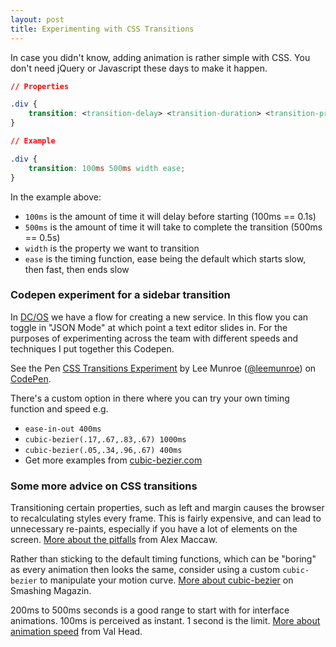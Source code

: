 ```yaml
---
layout: post
title: Experimenting with CSS Transitions
---
```


In case you didn't know, adding animation is rather simple with CSS. You don't need jQuery or Javascript these days to make it happen.

```css
// Properties

.div {
	transition: <transition-delay> <transition-duration> <transition-property> <transition-timing-function>
}

// Example

.div {
	transition: 100ms 500ms width ease;
}
```

In the example above:

* `100ms` is the amount of time it will delay before starting (100ms == 0.1s)
* `500ms` is the amount of time it will take to complete the transition (500ms == 0.5s)
* `width` is the property we want to transition
* `ease` is the timing function, ease being the default which starts slow, then fast, then ends slow

### Codepen experiment for a sidebar transition

In [DC/OS](http://dcos.io) we have a flow for creating a new service. In this flow you can toggle in "JSON Mode" at which point a text editor slides in. For the purposes of experimenting across the team with different speeds and techniques I put together this Codepen.

<p data-height="265" data-theme-id="0" data-slug-hash="gwQojK" data-default-tab="result" data-user="leemunroe" data-embed-version="2" data-pen-title="CSS Transitions Experiment" class="codepen">See the Pen <a href="http://codepen.io/leemunroe/pen/gwQojK/">CSS Transitions Experiment</a> by Lee Munroe (<a href="http://codepen.io/leemunroe">@leemunroe</a>) on <a href="http://codepen.io">CodePen</a>.</p>
<script async src="https://production-assets.codepen.io/assets/embed/ei.js"></script>

There's a custom option in there where you can try your own timing function and speed e.g.

* `ease-in-out 400ms`
* `cubic-bezier(.17,.67,.83,.67) 1000ms`
* `cubic-bezier(.05,.34,.96,.67) 400ms`
* Get more examples from [cubic-bezier.com](http://cubic-bezier.com/)

### Some more advice on CSS transitions

Transitioning certain properties, such as left and margin causes the browser to recalculating styles every frame. This is fairly expensive, and can lead to unnecessary re-paints, especially if you have a lot of elements on the screen. [More about the pitfalls](https://blog.alexmaccaw.com/css-transitions) from Alex Maccaw.

Rather than sticking to the default timing functions, which can be "boring" as every animation then looks the same, consider using a custom `cubic-bezier` to manipulate your motion curve. [More about cubic-bezier](https://www.smashingmagazine.com/2016/08/css-animations-motion-curves/) on Smashing Magazin.

200ms to 500ms seconds is a good range to start with for interface animations. 100ms is perceived as instant. 1 second is the limit. [More about animation speed](http://valhead.com/2016/05/05/how-fast-should-your-ui-animations-be/) from Val Head.
